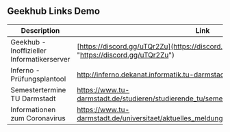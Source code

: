 ## Geekhub Links Demo


|Description|Link|
|--|--|
|Geekhub - Inoffizieller Informatikerserver| [https://discord.gg/uTQr2Zu](https://discord.gg/uTQr2Zu "https://discord.gg/uTQr2Zu") |
|Inferno - Prüfungsplantool | http://inferno.dekanat.informatik.tu-darmstadt.de/ |
|Semestertermine TU Darmstadt |https://www.tu-darmstadt.de/studieren/studierende_tu/semestermine/index.de.jsp |
|Informationen zum Coronavirus |https://www.tu-darmstadt.de/universitaet/aktuelles_meldungen/corona_vorsorge/index.de.jsp|


